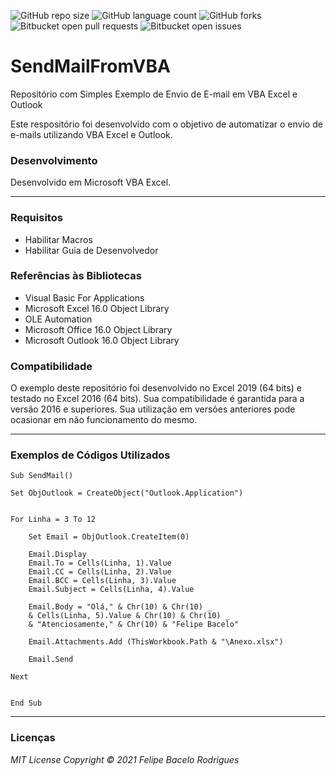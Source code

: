 ![GitHub repo size](https://img.shields.io/github/repo-size/felipebacelo/SendMailFromVBA?style=for-the-badge)
![GitHub language count](https://img.shields.io/github/languages/count/felipebacelo/SendMailFromVBA?style=for-the-badge)
![GitHub forks](https://img.shields.io/github/forks/felipebacelo/SendMailFromVBA?style=for-the-badge)
![Bitbucket open pull requests](https://img.shields.io/bitbucket/pr-raw/felipebacelo/SendMailFromVBA?style=for-the-badge)
![Bitbucket open issues](https://img.shields.io/bitbucket/issues/felipebacelo/SendMailFromVBA?style=for-the-badge)

# SendMailFromVBA

Repositório com Simples Exemplo de Envio de E-mail em VBA Excel e Outlook

Este respositório foi desenvolvido com o objetivo de automatizar o envio de e-mails utilizando VBA Excel e Outlook.

### Desenvolvimento

Desenvolvido em Microsoft VBA Excel.
***
### Requisitos

* Habilitar Macros
* Habilitar Guia de Desenvolvedor

### Referências às Bibliotecas

* Visual Basic For Applications
* Microsoft Excel 16.0 Object Library
* OLE Automation
* Microsoft Office 16.0 Object Library
* Microsoft Outlook 16.0 Object Library

### Compatibilidade

O exemplo deste repositório foi desenvolvido no Excel 2019 (64 bits) e testado no Excel 2016 (64 bits). Sua compatibilidade é garantida para a versão 2016 e superiores. Sua utilização em versões anteriores pode ocasionar em não funcionamento do mesmo.
***
### Exemplos de Códigos Utilizados

```vba
Sub SendMail()

Set ObjOutlook = CreateObject("Outlook.Application")


For Linha = 3 To 12

    Set Email = ObjOutlook.CreateItem(0)
    
    Email.Display
    Email.To = Cells(Linha, 1).Value
    Email.CC = Cells(Linha, 2).Value
    Email.BCC = Cells(Linha, 3).Value
    Email.Subject = Cells(Linha, 4).Value
    
    Email.Body = "Olá," & Chr(10) & Chr(10) _
    & Cells(Linha, 5).Value & Chr(10) & Chr(10) _
    & "Atenciosamente," & Chr(10) & "Felipe Bacelo"
    
    Email.Attachments.Add (ThisWorkbook.Path & "\Anexo.xlsx")
    
    Email.Send
    
Next


End Sub
```
***
### Licenças

_MIT License_
_Copyright   ©   2021 Felipe Bacelo Rodrigues_
